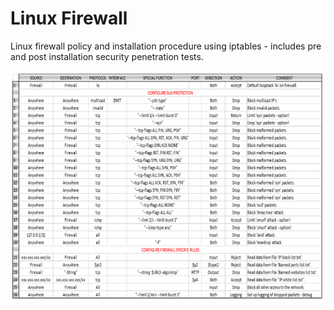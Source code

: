 # Linux Firewall
Linux firewall policy and installation procedure using iptables - includes pre and post installation security penetration tests.

![Screenshot](Iptables.png)

